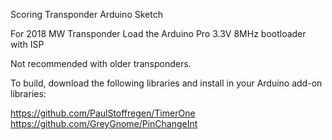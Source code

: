 Scoring Transponder Arduino Sketch

For 2018 MW Transponder
Load the Arduino Pro 3.3V 8MHz bootloader with ISP

Not recommended with older transponders.

To build, download the following libraries and install in your Arduino add-on libraries:

https://github.com/PaulStoffregen/TimerOne
https://github.com/GreyGnome/PinChangeInt
